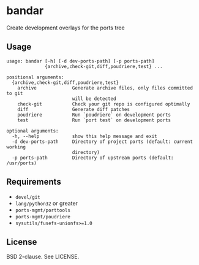 # bandar

Create development overlays for the ports tree

## Usage

```
usage: bandar [-h] [-d dev-ports-path] [-p ports-path]
              {archive,check-git,diff,poudriere,test} ...

positional arguments:
  {archive,check-git,diff,poudriere,test}
    archive             Generate archive files, only files committed to git
                        will be detected
    check-git           Check your git repo is configured optimally
    diff                Generate diff patches
    poudriere           Run `poudriere` on development ports
    test                Run `port test` on development ports

optional arguments:
  -h, --help            show this help message and exit
  -d dev-ports-path     Directory of project ports (default: current working
                        directory)
  -p ports-path         Directory of upstream ports (default: /usr/ports)
```

## Requirements

* `devel/git`
* `lang/python32` or greater
* `ports-mgmt/porttools`
* `ports-mgmt/poudriere`
* `sysutils/fusefs-unionfs>=1.0`

## License

BSD 2-clause. See LICENSE.
